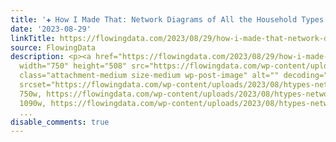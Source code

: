 ```yaml
---
title: '✚ How I Made That: Network Diagrams of All the Household Types'
date: '2023-08-29'
linkTitle: https://flowingdata.com/2023/08/29/how-i-made-that-network-diagrams-of-all-the-household-types/
source: FlowingData
description: <p><a href="https://flowingdata.com/2023/08/29/how-i-made-that-network-diagrams-of-all-the-household-types/"><img
  width="750" height="508" src="https://flowingdata.com/wp-content/uploads/2023/08/htypes-networks-tutorial-750x508.png"
  class="attachment-medium size-medium wp-post-image" alt="" decoding="async" fetchpriority="high"
  srcset="https://flowingdata.com/wp-content/uploads/2023/08/htypes-networks-tutorial-750x508.png
  750w, https://flowingdata.com/wp-content/uploads/2023/08/htypes-networks-tutorial-1090x738.png
  1090w, https://flowingdata.com/wp-content/uploads/2023/08/htypes-networks-tutor
  ...
disable_comments: true
---
```

<p><a href="https://flowingdata.com/2023/08/29/how-i-made-that-network-diagrams-of-all-the-household-types/"><img width="750" height="508" src="https://flowingdata.com/wp-content/uploads/2023/08/htypes-networks-tutorial-750x508.png" class="attachment-medium size-medium wp-post-image" alt="" decoding="async" fetchpriority="high" srcset="https://flowingdata.com/wp-content/uploads/2023/08/htypes-networks-tutorial-750x508.png 750w, https://flowingdata.com/wp-content/uploads/2023/08/htypes-networks-tutorial-1090x738.png 1090w, https://flowingdata.com/wp-content/uploads/2023/08/htypes-networks-tutor ...